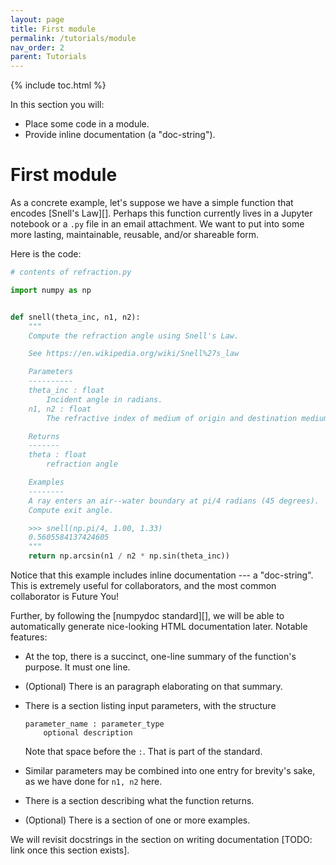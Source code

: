 ```yaml
---
layout: page
title: First module
permalink: /tutorials/module
nav_order: 2
parent: Tutorials
---
```


{% include toc.html %}

In this section you will:

- Place some code in a module.
- Provide inline documentation (a "doc-string").

# First module

As a concrete example, let's suppose we have a simple function that encodes [Snell's Law][].
Perhaps this function currently lives in a Jupyter notebook or a `.py` file in
an email attachment. We want to put into some more lasting, maintainable,
reusable, and/or shareable form.

Here is the code:

```py
# contents of refraction.py

import numpy as np


def snell(theta_inc, n1, n2):
    """
    Compute the refraction angle using Snell's Law.

    See https://en.wikipedia.org/wiki/Snell%27s_law

    Parameters
    ----------
    theta_inc : float
        Incident angle in radians.
    n1, n2 : float
        The refractive index of medium of origin and destination medium.

    Returns
    -------
    theta : float
        refraction angle

    Examples
    --------
    A ray enters an air--water boundary at pi/4 radians (45 degrees).
    Compute exit angle.

    >>> snell(np.pi/4, 1.00, 1.33)
    0.5605584137424605
    """
    return np.arcsin(n1 / n2 * np.sin(theta_inc))
```

Notice that this example includes inline documentation --- a "doc-string". This
is extremely useful for collaborators, and the most common collaborator is
Future You!

Further, by following the [numpydoc standard][], we will be able to
automatically generate nice-looking HTML documentation later. Notable features:

- At the top, there is a succinct, one-line summary of the function's purpose.
  It must one line.

- (Optional) There is an paragraph elaborating on that summary.

- There is a section listing input parameters, with the structure

  ```none
  parameter_name : parameter_type
      optional description
  ```

  Note that space before the `:`. That is part of the standard.

- Similar parameters may be combined into one entry for brevity's sake, as we
  have done for `n1, n2` here.

- There is a section describing what the function returns.

- (Optional) There is a section of one or more examples.

We will revisit docstrings in the section on writing documentation
[TODO: link once this section exists].
